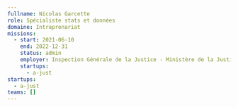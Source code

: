 ```yaml
---
fullname: Nicolas Garcette
role: Spécialiste stats et données
domaine: Intraprenariat
missions:
  - start: 2021-06-10
    end: 2022-12-31
    status: admin
    employer: Inspection Générale de la Justice - Ministère de la Justice
    startups:
      - a-just
startups:
  - a-just
teams: []
---
```

